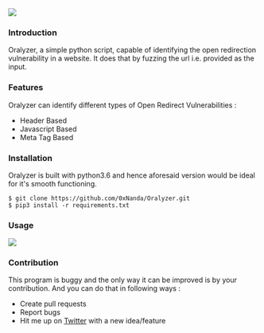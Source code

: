 <img src="https://i.ibb.co/DLzGqVx/bitmap.png" align="center">

### Introduction


Oralyzer, a simple python script, capable of identifying the open redirection vulnerability in a website. It does that by fuzzing the url i.e. provided as the input.

### Features

Oralyzer can identify different types of Open Redirect Vulnerabilities :
 - Header Based
 - Javascript Based
 - Meta Tag Based<br>
 
 
### Installation

Oralyzer is built with python3.6 and hence aforesaid version would be ideal for it's smooth functioning.<br>

```
$ git clone https://github.com/0xNanda/Oralyzer.git
$ pip3 install -r requirements.txt
```

### Usage

<img src="https://i.ibb.co/rFfzHnD/carbon-1.png">

### Contribution

This program is buggy and the only way it can be improved is by your contribution. And you can do that in following ways :

- Create pull requests
- Report bugs
- Hit me up on <a href='http://twitter.com/0xNanda'>Twitter</a> with a new idea/feature
